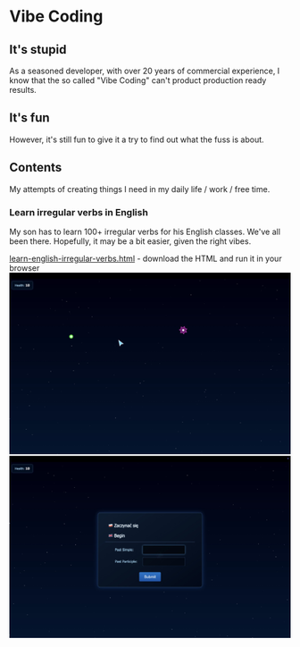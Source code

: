 # Vibe Coding

## It's stupid

As a seasoned developer, with over 20 years of commercial experience, I know that the so called "Vibe Coding" can't product production ready results.

## It's fun

However, it's still fun to give it a try to find out what the fuss is about.

## Contents

My attempts of creating things I need in my daily life / work / free time.

### Learn irregular verbs in English

My son has to learn 100+ irregular verbs for his English classes. We've all been there. Hopefully, it may be a bit easier, given the right vibes.

[learn-english-irregular-verbs.html](/learn-english-irregular-verbs.html) - download the HTML and run it in your browser
![Learn Irregular Verbs Image 1](learn-english-irregular-verbs-image1.jpeg)
![Learn Irregular Verbs Image 2](learn-english-irregular-verbs-image2.jpeg)
